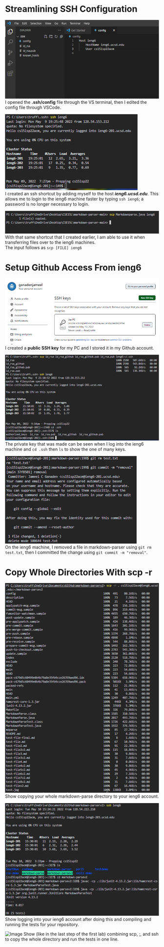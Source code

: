 <h1>Streamlining SSH Configuration</h1>

![Image](SS1.PNG)
<br> I opened the **.ssh/config** file through the VS terminal, then I edited the config file through VSCode.

![Image](SS2.PNG)
<br> I created an ssh shortcut by adding myself to the host ***ieng6.ucsd.edu***. This allows me to login to the ieng6 machine faster by typing ```ssh ieng6```; a password is no longer necessary to login.

![Image](SS3.PNG)
<br> With that same shortcut that I created earlier, I am able to use it when transferring files over to the ieng6 machines. 
<br> The input follows as ```scp [FILE] ieng6```



<h1>Setup Github Access From ieng6</h1>

![Image](SS4.PNG)
<br> I created a **public SSH key** for my PC and I stored it in my Github account.

![Image](SS5.PNG)
<br> The private key that was made can be seen when I log into the ieng6 machine and ```cd .ssh``` then ```ls``` to show the one of many keys.

![Image](SS6.PNG)
<br> On the ieng6 machine, I removed a file in markdown-parser using ```git rm test.txt```, then I committed the change using ```git commit -m "removal"```.



<h1>Copy Whole Directories With scp -r</h1>

![Image](SS7.PNG)
<br>Show copying your whole markdown-parse directory to your ieng6 account.

![Image](SS8.PNG)
<br>Show logging into your ieng6 account after doing this and compiling and running the tests for your repository.

![Image](SS9.PNG)
Show (like in the last step of the first lab) combining scp, ;, and ssh to copy the whole directory and run the tests in one line.<br>